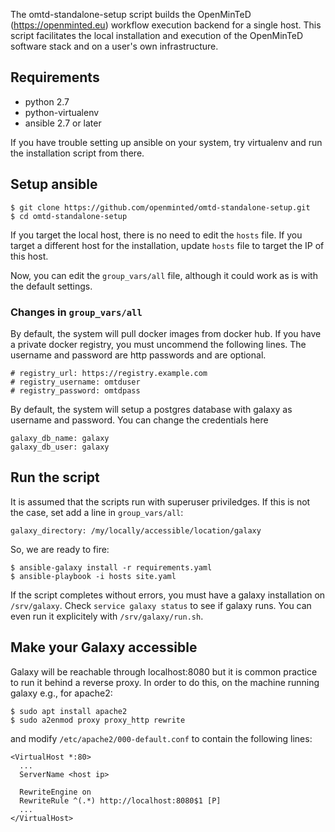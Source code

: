 The omtd-standalone-setup script builds the OpenMinTeD (https://openminted.eu) workflow execution backend for a single host. This script facilitates the local installation and execution of the OpenMinTeD software stack and on a user's own infrastructure.


## Requirements

* python 2.7
* python-virtualenv
* ansible 2.7 or later

If you have trouble setting up ansible on your system, try virtualenv and run the installation script from there.

## Setup ansible

```code=bash
$ git clone https://github.com/openminted/omtd-standalone-setup.git
$ cd omtd-standalone-setup
```
If you target the local host, there is no need to edit the `hosts` file. If you target a different host for the installation, update `hosts` file to target the IP of this host.

Now, you can edit the `group_vars/all` file, although it could work as is with the default settings.

### Changes in `group_vars/all`

By default, the system will pull docker images from docker hub. If you have a private docker registry, you must uncommend the following lines. The username and password are http passwords and are optional.
```code=yaml
# registry_url: https://registry.example.com
# registry_username: omtduser
# registry_password: omtdpass
```

By default, the system will setup a postgres database with galaxy as username and password. You can change the credentials here
```code=yaml,name=group_varss/all
galaxy_db_name: galaxy
galaxy_db_user: galaxy
```

## Run the script
It is assumed that the scripts run with superuser priviledges. If this is not the case, set add a line in `group_vars/all`:

```code=yaml
galaxy_directory: /my/locally/accessible/location/galaxy
``` 

So, we are ready to fire:
```code=bash
$ ansible-galaxy install -r requirements.yaml
$ ansible-playbook -i hosts site.yaml
```

If the script completes without errors, you must have a galaxy installation on `/srv/galaxy`. Check `service galaxy status` to see if galaxy runs. You can even run it explicitely with `/srv/galaxy/run.sh`.

## Make your Galaxy accessible
Galaxy will be reachable through localhost:8080 but it is common practice to run it behind a reverse proxy. In order to do this, on the machine running galaxy e.g., for apache2:
```
$ sudo apt install apache2
$ sudo a2enmod proxy proxy_http rewrite
```

and modify `/etc/apache2/000-default.conf` to contain the following lines:
```
<VirtualHost *:80>
  ...
  ServerName <host ip>

  RewriteEngine on
  RewriteRule ^(.*) http://localhost:8080$1 [P]
  ...
</VirtualHost>
```
